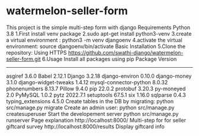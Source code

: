 # watermelon-seller-form
This project is the simple multi-step form with django
Requirements
Python 3.8
1.First install venv package
2.sudo apt-get install python3-venv
3.create a virtual environment : python3 -m venv djangoenv
4.activate the virtual environment: source djangoenv/bin/activate
Basic Installation
5.Clone the repository: Using HTTPS
https://github.com/swathi-django/watermelon-seller-form.git
6.Usage
Install all packages using pip 
Package                Version
---------------------- --------
asgiref                3.6.0
Babel                  2.12.1
Django                 3.2.18
django-environ         0.10.0
django-money           3.1.0
django-widget-tweaks   1.4.12
mysql-connector-python 8.0.32
phonenumbers           8.13.7
Pillow                 9.4.0
pip                    22.0.2
protobuf               3.20.3
py-moneyed             2.0
PyMySQL                1.0.2
pytz                   2022.7.1
setuptools             67.5.1
six                    1.16.0
sqlparse               0.4.3
typing_extensions      4.5.0
Create tables in the DB by migrating:
python src/manage.py migrate
Create an admin user:
python src/manage.py createsuperuser
Start the developement server
python src/manage.py runserver
Page explanation
http://localhost:8000/ Multi-step for for seller giftcard survey
http://localhost:8000/results Display  giftcard info
